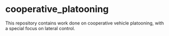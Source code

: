 # cooperative_platooning
This repository contains work done on cooperative vehicle platooning, with a special focus on lateral control.
